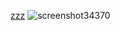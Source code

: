 [zzz](https://www.dropbox.com/scl/fi/wopse49tw7uqaiuaqloi0/zzz.osk?rlkey=dlz3fra3d40c20jypk1jdbi03&dl=0)
![screenshot34370](https://github.com/invadey/invadey/assets/162065518/a5512c3d-d90e-4443-8c78-33dcd137321c)
